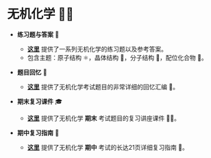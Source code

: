 # 无机化学 🧪🔬

* **练习题与答案** 📝
    * **[这里](https://github.com/ShaoXueZu/XJTU-Young-Gifted-Program-Study-group/tree/main/%E8%AF%BE%E7%A8%8B%E8%B5%84%E6%96%99/%E6%97%A0%E6%9C%BA%E5%8C%96%E5%AD%A6/%E6%97%A0%E6%9C%BA%E5%8C%96%E5%AD%A6%E8%87%AA%E4%B8%BB%E7%BB%83%E4%B9%A0)** 提供了一系列无机化学的练习题以及参考答案。
    * 包含主题：原子结构 ⚛️，晶体结构 💎，分子结构 🔬，配位化合物 🧪。

* **题目回忆** 🧠
    * **[这里](https://github.com/ShaoXueZu/XJTU-Young-Gifted-Program-Study-group/blob/main/%E8%AF%BE%E7%A8%8B%E8%B5%84%E6%96%99/%E6%97%A0%E6%9C%BA%E5%8C%96%E5%AD%A6/%E3%80%90%E5%B0%91%E5%AD%A6%E7%BB%84%E3%80%91%E6%97%A0%E6%9C%BA%E8%80%83%E8%AF%95%E9%A2%98%E5%9B%9E%E5%BF%86%E6%B1%87%E7%BC%96.pdf)** 提供了无机化学考试题目的非常详细的回忆汇编 📄。

* **期末复习课件** 🎓
    * **[这里](https://github.com/ShaoXueZu/XJTU-Young-Gifted-Program-Study-group/blob/main/%E8%AF%BE%E7%A8%8B%E8%B5%84%E6%96%99/%E6%97%A0%E6%9C%BA%E5%8C%96%E5%AD%A6/Lecture.pdf)** 提供了无机化学 **期末** 考试题目的复习讲座课件 🧑‍🏫。

* **期中复习指南** 📖
    * **[这里](https://github.com/ShaoXueZu/XJTU-Young-Gifted-Program-Study-group/blob/main/%E8%AF%BE%E7%A8%8B%E8%B5%84%E6%96%99/%E6%97%A0%E6%9C%BA%E5%8C%96%E5%AD%A6/%E3%80%90%E5%B0%91%E5%AD%A6%E7%BB%84%E3%80%91%E5%8C%96%E5%AD%A6%E6%9C%9F%E4%B8%AD%E5%A4%8D%E4%B9%A0%E8%B5%84%E6%96%99.pdf)** 提供了无机化学 **期中** 考试的长达21页详细复习指南 📑。